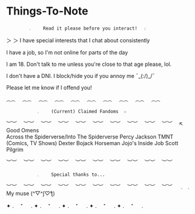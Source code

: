 
# Things-To-Note
            ﹒    Read it please before you interact!  ﹕

  ＞ ＞ I have special interests that I chat about consistently
  
  I have a job, so I'm not online for parts of the day
  
  I am 18. Don't talk to me unless you're close to that age please, lol.
  
  I don't have a DNI. I block/hide you if you annoy me ¯\_(:/)_/¯
  
  Please let me know if I offend you!
   
    ︵︵　 ︵︵　 ︵︵　 ︵︵　 ︵︵　 ︵︵　 ︵︵　 ︵︵　 ︵︵　 ︵︵　 
   
               ﹒    (Current) Claimed Fandoms  ☆             
               
   ︶︶　 ︶︶　 ︶︶　 ︶︶　 ︶︶　 ︶︶　 ︶︶　 ︶︶　 ︶︶　 ︶︶　 
                                   ↖
 Good Omens                            
                      Across the Spiderverse/Into The Spiderverse
        Percy Jackson
                                 TMNT (Comics, TV Shows)
            Dexter
                        Bojack Horseman            Jojo's
            Inside Job               Scott Pilgrim

   ︶︶　 ︶︶　 ︶︶　 ︶︶　 ︶︶　 ︶︶　 ︶︶　 ︶︶　 ︶︶　 ︶︶　 
   
               ﹒    Special thanks to...   
   ︶︶　 ︶︶　 ︶︶　 ︶︶　 ︶︶　 ︶︶　 ︶︶　 ︶︶　 ︶︶　 ︶︶　
﹒                                                                ﹒  
                          My muse (^▽^ʃ♡ƪ)
                          
   ✦ . 　⁺ 　 . ✦ . 　⁺ 　 . ✦ . 　⁺ 　 . ✦ . 　⁺ 　 . ✦ . 　⁺ 　 . 
